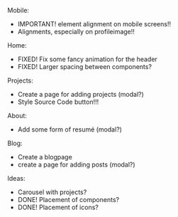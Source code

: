 

Mobile:
- IMPORTANT! element alignment on mobile screens!!
- Alignments, especially on profileimage!!

Home:
- FIXED! Fix some fancy animation for the header
- FIXED! Larger spacing between components?

Projects:
- Create a page for adding projects (modal?)
- Style Source Code button!!!

About:
- Add some form of resumé (modal?)

Blog:
- Create a blogpage
- create a page for adding posts (modal?)

Ideas:
- Carousel with projects?
- DONE! Placement of components?
- DONE! Placement of icons?
